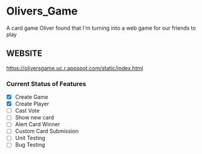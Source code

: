 # Olivers_Game
 A card game Oliver found that I'm turning into a web game for our friends to play

 
 
## WEBSITE
https://oliversgame.uc.r.appspot.com/static/index.html

### Current Status of Features
- [x] Create Game
- [x] Create Player
- [ ] Cast Vote
- [ ] Show new card
- [ ] Alert Card Winner
- [ ] Custom Card Submission
- [ ] Unit Testing
- [ ] Bug Testing
